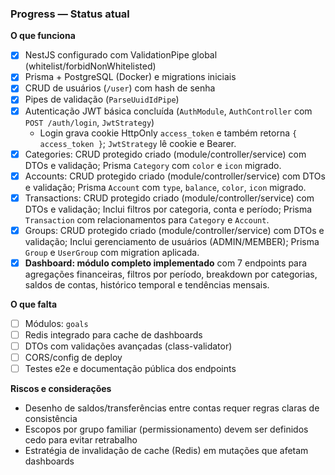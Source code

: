 ### Progress — Status atual

**O que funciona**

- [x] NestJS configurado com ValidationPipe global (whitelist/forbidNonWhitelisted)
- [x] Prisma + PostgreSQL (Docker) e migrations iniciais
- [x] CRUD de usuários (`/user`) com hash de senha
- [x] Pipes de validação (`ParseUuidIdPipe`)
- [x] Autenticação JWT básica concluída (`AuthModule`, `AuthController` com `POST /auth/login`, `JwtStrategy`)
  - Login grava cookie HttpOnly `access_token` e também retorna `{ access_token }`; `JwtStrategy` lê cookie e Bearer.
- [x] Categories: CRUD protegido criado (module/controller/service) com DTOs e validação; Prisma `Category` com `color` e `icon` migrado.
- [x] Accounts: CRUD protegido criado (module/controller/service) com DTOs e validação; Prisma `Account` com `type`, `balance`, `color`, `icon` migrado.
- [x] Transactions: CRUD protegido criado (module/controller/service) com DTOs e validação; Inclui filtros por categoria, conta e período; Prisma `Transaction` com relacionamentos para `Category` e `Account`.
- [x] Groups: CRUD protegido criado (module/controller/service) com DTOs e validação; Inclui gerenciamento de usuários (ADMIN/MEMBER); Prisma `Group` e `UserGroup` com migration aplicada.
- [x] **Dashboard: módulo completo implementado** com 7 endpoints para agregações financeiras, filtros por período, breakdown por categorias, saldos de contas, histórico temporal e tendências mensais.

**O que falta**

- [ ] Módulos: `goals`
- [ ] Redis integrado para cache de dashboards
- [ ] DTOs com validações avançadas (class-validator)
- [ ] CORS/config de deploy
- [ ] Testes e2e e documentação pública dos endpoints

**Riscos e considerações**

- Desenho de saldos/transferências entre contas requer regras claras de consistência
- Escopos por grupo familiar (permissionamento) devem ser definidos cedo para evitar retrabalho
- Estratégia de invalidação de cache (Redis) em mutações que afetam dashboards


